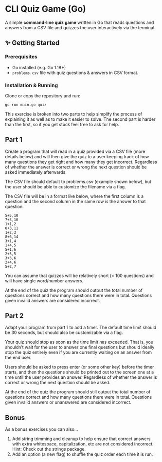 # CLI Quiz Game (Go)

A simple **command-line quiz game** written in Go that reads questions and answers from a CSV file and quizzes the user interactively via the terminal.

## ✨ Getting Started

### Prerequisites

- Go installed (e.g. Go 1.18+)
- `problems.csv` file with quiz questions & answers in CSV format.

### Installation & Running

Clone or copy the repository and run:

```bash
go run main.go quiz
```

This exercise is broken into two parts to help simplify the process of explaining it as well as to make it easier to solve. The second part is harder than the first, so if you get stuck feel free to ask for help.

## Part 1

Create a program that will read in a quiz provided via a CSV file (more details below) and will then give the quiz to a user keeping track of how many questions they get right and how many they get incorrect. Regardless of whether the answer is correct or wrong the next question should be asked immediately afterwards.

The CSV file should default to problems.csv (example shown below), but the user should be able to customize the filename via a flag.

The CSV file will be in a format like below, where the first column is a question and the second column in the same row is the answer to that question.

```code
5+5,10
7+3,10
1+1,2
8+3,11
1+2,3
8+6,14
3+1,4
1+4,5
5+1,6
2+3,5
3+3,6
2+4,6
5+2,7
```

You can assume that quizzes will be relatively short (< 100 questions) and will have single word/number answers.

At the end of the quiz the program should output the total number of questions correct and how many questions there were in total. Questions given invalid answers are considered incorrect.

## Part 2

Adapt your program from part 1 to add a timer. The default time limit should be 30 seconds, but should also be customizable via a flag.

Your quiz should stop as soon as the time limit has exceeded. That is, you shouldn’t wait for the user to answer one final questions but should ideally stop the quiz entirely even if you are currently waiting on an answer from the end user.

Users should be asked to press enter (or some other key) before the timer starts, and then the questions should be printed out to the screen one at a time until the user provides an answer. Regardless of whether the answer is correct or wrong the next question should be asked.

At the end of the quiz the program should still output the total number of questions correct and how many questions there were in total. Questions given invalid answers or unanswered are considered incorrect.

## Bonus

As a bonus exercises you can also…

1) Add string trimming and cleanup to help ensure that correct answers with extra whitespace, capitalization, etc are not considered incorrect. Hint: Check out the strings package.
2) Add an option (a new flag) to shuffle the quiz order each time it is run.

